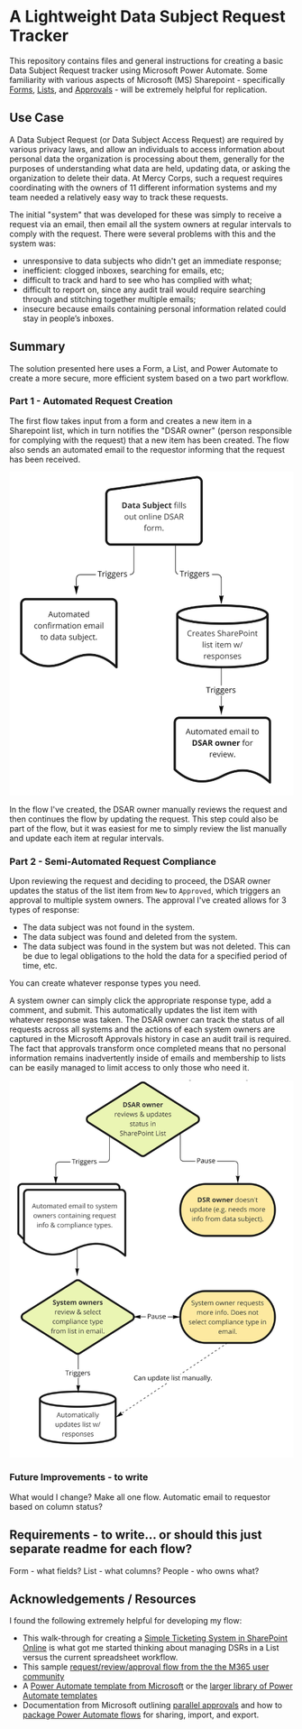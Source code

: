 # A Lightweight Data Subject Request Tracker

This repository contains files and general instructions for creating a basic Data Subject Request tracker using Microsoft Power Automate. Some familiarity with various aspects of Microsoft (MS) Sharepoint - specifically [Forms](https://support.microsoft.com/en-us/office/create-a-form-with-microsoft-forms-4ffb64cc-7d5d-402f-b82e-b1d49418fd9d), [Lists](https://support.microsoft.com/en-us/office/introduction-to-lists-0a1c3ace-def0-44af-b225-cfa8d92c52d7), and [Approvals](https://support.microsoft.com/en-us/office/what-is-approvals-a9a01c95-e0bf-4d20-9ada-f7be3fc283d3) - will be extremely helpful for replication.

## Use Case
A Data Subject Request (or Data Subject Access Request) are required by various privacy laws, and allow an individuals to access information about personal data the organization is processing about them, generally for the purposes of understanding what data are held, updating data, or asking the organization to delete their data. At Mercy Corps, such a request requires coordinating with the owners of 11 different information systems and my team needed a relatively easy way to track these requests.

The initial "system" that was developed for these was simply to receive a request via an email, then email all the system owners at regular intervals to comply with the request. There were several problems with this and the system was:
- unresponsive to data subjects who didn't get an immediate response;
- inefficient: clogged inboxes, searching for emails, etc;
- difficult to track and hard to see who has complied with what;
- difficult to report on, since any audit trail would require searching through and stitching together multiple emails;
- insecure because emails containing personal information related could stay in people’s inboxes.

## Summary
The solution presented here uses a Form, a List, and Power Automate to create a more secure, more efficient system based on a two part workflow.

### Part 1 - Automated Request Creation
The first flow takes input from a form and creates a new item in a Sharepoint list, which in turn notifies the "DSAR owner" (person responsible for complying with the request) that a new item has been created. The flow also sends an automated email to the requestor informing that the request has been received.

![Flow diagram of Part 1](images/M365_Flow1_for_DSR.jpg)

In the flow I've created, the DSAR owner manually reviews the request and then continues the flow by updating the request. This step could also be part of the flow, but it was easiest for me to simply review the list manually and update each item at regular intervals.

### Part 2 - Semi-Automated Request Compliance
Upon reviewing the request and deciding to proceed, the DSAR owner updates the status of the list item from `New` to `Approved`, which triggers an approval to multiple system owners. The approval I've created allows for 3 types of response:
- The data subject was not found in the system.
- The data subject was found and deleted from the system.
- The data subject was found in the system but was not deleted. This can be due to legal obligations to the hold the data for a specified period of time, etc.

You can create whatever response types you need.

A system owner can simply click the appropriate response type, add a comment, and submit. This automatically updates the list item with whatever response was taken. The DSAR owner can track the status of all requests across all systems and the actions of each system owners are captured in the Microsoft Approvals history in case an audit trail is required. The fact that approvals transform once completed means that no personal information remains inadvertently inside of emails and membership to lists can be easily managed to limit access to only those who need it.

![Flow diagram of Part 2](images/M365_Flow2_for_DSR.jpg)

### Future Improvements - to write
What would I change?
Make all one flow.
Automatic email to requestor based on column status?

## Requirements - to write... or should this just separate readme for each flow? 
Form - what fields?
List - what columns?
People - who owns what?

## Acknowledgements / Resources
I found the following extremely helpful for developing my flow:

- This walk-through for creating a [Simple Ticketing System in SharePoint Online](https://concurrency.com/blog/february-2019/create-a-simple-ticketing-system-in-sharepoint-onl) is what got me started thinking about managing DSRs in a List versus the current spreadsheet workflow.
- This sample [request/review/approval flow from the the M365 user community](https://github.com/pnp/powerautomate-samples/tree/main/samples/request-review-and-approval-for-a-selected-file)
- A [Power Automate template from Microsoft](https://powerautomate.microsoft.com/en-us/templates/details/d62b2527bb5343d689d5107b0922e57b/start-approval-when-a-new-item-is-added/) or the [larger library of Power Automate templates](https://powerautomate.microsoft.com/en-us/templates/)
- Documentation from Microsoft outlining [parallel approvals](https://docs.microsoft.com/en-us/power-automate/parallel-modern-approvals#insert-a-parallel-branch-approval-action-for-the-sales-team) and how to [package Power Automate flows](https://powerautomate.microsoft.com/en-us/blog/import-export-bap-packages/) for sharing, import, and export.
